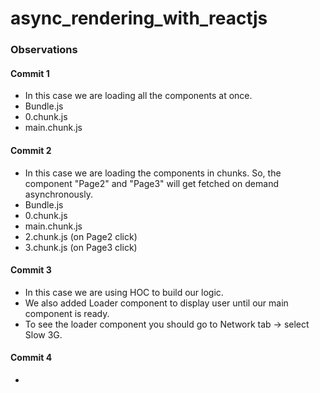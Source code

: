 # async_rendering_with_reactjs
### Observations
#### Commit 1
* In this case we are loading all the components at once. 
* Bundle.js
* 0.chunk.js
* main.chunk.js 

#### Commit 2
* In this case we are loading the components in chunks. So, the component "Page2" and "Page3" will get fetched on demand asynchronously.
* Bundle.js
* 0.chunk.js
* main.chunk.js
* 2.chunk.js (on Page2 click)
* 3.chunk.js (on Page3 click)

#### Commit 3
* In this case we are using HOC to build our logic.
* We also added Loader component to display user until our main component is ready.
* To see the loader component you should go to Network tab -> select Slow 3G.

#### Commit 4
* 
